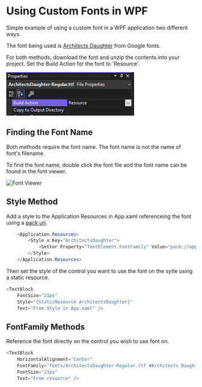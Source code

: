 # Using Custom Fonts in WPF

Simple example of using a custom font in a WPF application two different ways.

The font being used is [Architects Daughter](https://fonts.google.com/specimen/Architects+Daughter?query=arch) from Google fonts.

For both methods, download the font and unzip the contents into your project.  Set the Build Action for the font to 'Resource'.

![Properties Window](/assets/properties.png "Properties Window")

## Finding the Font Name

Both methods require the font name.  The font name is not the name of font's filename.

To find the font name, double click the font file and the font name can be found in the font viewer.

![Font Viewer](assets/font-viewer.png "Font Viewer")

## Style Method

Add a style to the Application Resources in App.xaml referenceing the font using a [pack uri](https://learn.microsoft.com/en-us/dotnet/desktop/wpf/app-development/pack-uris-in-wpf?view=netframeworkdesktop-4.8).

```c#
    <Application.Resources>
        <Style x:Key="ArchitectsDaughter">
            <Setter Property="TextElement.FontFamily" Value="pack://application:,,,/fonts/#Architects Daughter" />
        </Style>
    </Application.Resources>
```

Then set the style of the control you want to use the font on the sytle using a static resource.

```c#
<TextBlock
    FontSize="21px"
    Style="{StaticResource ArchitectsDaughter}"
    Text="From Style in App.xaml" />
```

## FontFamily Methods

Reference the font directly on the control you wish to use font on.

```c#
<TextBlock
    HorizontalAlignment="Center"
    FontFamily="fonts/ArchitectsDaughter-Regular.ttf #Architects Daughter"
    FontSize="21px"
    Text="From resource" />
```